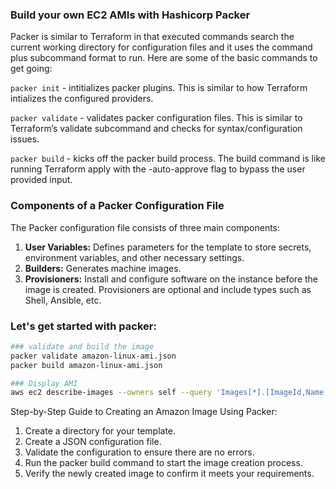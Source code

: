 ### Build your own EC2 AMIs with Hashicorp Packer

Packer is similar to Terraform in that executed commands search the current working directory for configuration files and it uses the command plus subcommand format to run. Here are some of the basic commands to get going:

`packer init` - intitializes packer plugins. This is similar to how Terraform intializes the configured providers.

`packer validate` - validates packer configuration files. This is similar to Terraform’s validate subcommand and checks for syntax/configuration issues.

`packer build` - kicks off the packer build process. The build command is like running Terraform apply with the -auto-approve flag to bypass the user provided input.

### Components of a Packer Configuration File

The Packer configuration file consists of three main components:

1. **User Variables:** Defines parameters for the template to store secrets, environment variables, and other necessary settings.
2. **Builders:** Generates machine images.
3. **Provisioners:** Install and configure software on the instance before the image is created. Provisioners are optional and include types such as Shell, Ansible, etc.

### Let's get started with packer:

```sh
### validate and build the image
packer validate amazon-linux-ami.json
packer build amazon-linux-ami.json

### Display AMI
aws ec2 describe-images --owners self --query 'Images[*].[ImageId,Name,State]' --output table
```

Step-by-Step Guide to Creating an Amazon Image Using Packer:

1.	Create a directory for your template.
2.	Create a JSON configuration file.
3.	Validate the configuration to ensure there are no errors.
4.	Run the packer build command to start the image creation process.
5.	Verify the newly created image to confirm it meets your requirements.

